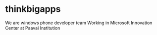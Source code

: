# thinkbigapps
We are windows phone developer team Working in Microsoft Innovation Center at Paavai Institution
